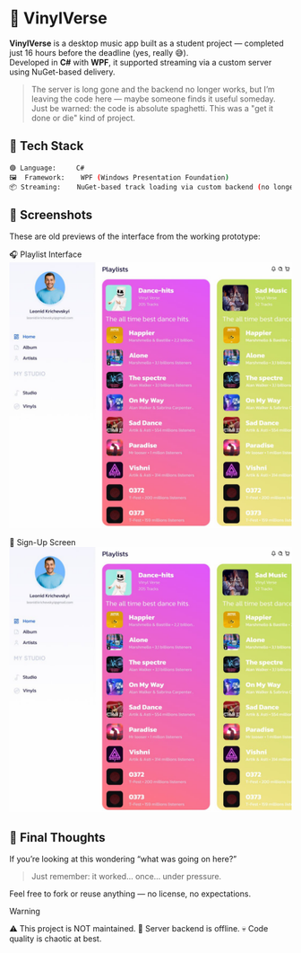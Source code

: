 # 🎵 VinylVerse

**VinylVerse** is a desktop music app built as a student project — completed just 16 hours before the deadline (yes, really 😅).  
Developed in **C#** with **WPF**, it supported streaming via a custom server using NuGet-based delivery.

> The server is long gone and the backend no longer works, but I’m leaving the code here — maybe someone finds it useful someday.  
> Just be warned: the code is absolute spaghetti. This was a "get it done or die" kind of project.

## 🧪 Tech Stack

```bash
🟣 Language:     C#
🖼  Framework:    WPF (Windows Presentation Foundation)
📦 Streaming:    NuGet-based track loading via custom backend (no longer active)
```

## 📸 Screenshots
These are old previews of the interface from the working prototype:

🎧 Playlist Interface
![Playlists Screenshot](screenshots/3.png)

📝 Sign-Up Screen
![Sign-Up Screenshot](screenshots/1.png)

## 🧠 Final Thoughts
If you’re looking at this wondering “what was going on here?”
> Just remember: it worked... once... under pressure.

Feel free to fork or reuse anything — no license, no expectations.

> [!WARNING]
> ⚠️ This project is NOT maintained.
> 🚫 Server backend is offline.
> 💀 Code quality is chaotic at best.

